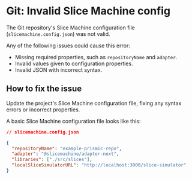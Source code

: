 # Git: Invalid Slice Machine config

The Git repository's Slice Machine configuration file (`slicemachine.config.json`) was not valid.

Any of the following issues could cause this error:

- Missing required properties, such as `repositoryName` and `adapter`.
- Invalid values given to configuration properties.
- Invalid JSON with incorrect syntax.

## How to fix the issue

Update the project's Slice Machine configuration file, fixing any syntax errors or incorrect properties.

A basic Slice Machine configuration file looks like this:

```json
// slicemachine.config.json

{
  "repositoryName": "example-prismic-repo",
  "adapter": "@slicemachine/adapter-next",
  "libraries": ["./src/slices"],
  "localSliceSimulatorURL": "http://localhost:3000/slice-simulator"
}
```
